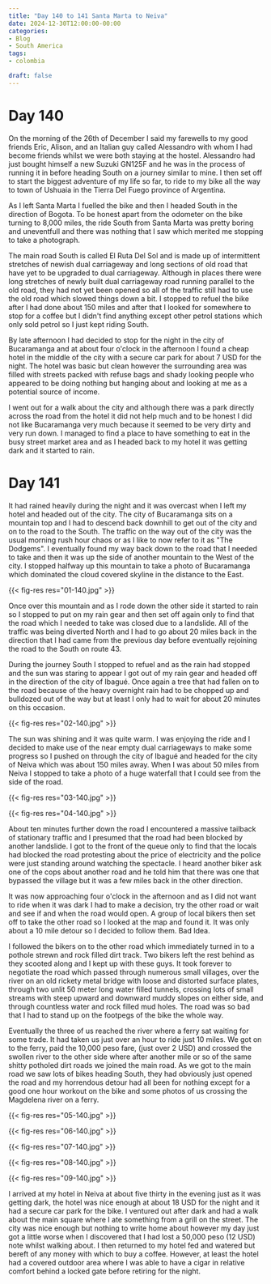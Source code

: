 ```yaml
---
title: "Day 140 to 141 Santa Marta to Neiva"
date: 2024-12-30T12:00:00-00:00
categories:
- Blog
- South America
tags:
- colombia

draft: false
---
```


# Day 140

On the morning of the 26th of December I said my farewells to my good friends Eric, Alison, and an Italian guy called Alessandro with whom I had become friends whilst we were both staying at the hostel. Alessandro had just bought himself a new Suzuki GN125F and he was in the process of running it in before heading South on a journey similar to mine. I then set off to start the biggest adventure of my life so far, to ride to my bike all the way to town of Ushuaia in the Tierra Del Fuego province of Argentina.

As I left Santa Marta I fuelled the bike and then I headed South in the direction of Bogota. To be honest apart from the odometer on the bike turning to 8,000 miles, the ride South from Santa Marta was pretty boring and uneventfull and there was nothing that I saw which merited me stopping to take a photograph. 

The main road South is called El Ruta Del Sol and is made up of intermittent stretches of newish dual carriageway and long sections of old road that have yet to be upgraded to dual carriageway. Although in places there were long stretches of newly built dual carriageway road running parallel to the old road, they had not yet been opened so all of the traffic still had to use the old road which slowed things down a bit. I stopped to refuel the bike after I had done about 150 miles and after that I looked for somewhere to stop for a coffee but I didn't find anything except other petrol stations which only sold petrol so I just kept riding South.

By late afternoon I had decided to stop for the night in the city of Bucaramanga and at about four o'clock in the afternoon I found a cheap hotel in the middle of the city with a secure car park for about 7 USD for the night. The hotel was basic but clean however the surrounding area was filled with streets packed with refuse bags and shady looking people who appeared to be doing nothing but hanging about and looking at me as a potential source of income.

I went out for a walk about the city and although there was a park directly across the road from the hotel it did not help much and to be honest I did not like Bucaramanga very much because it seemed to be very dirty and very run down. I managed to find a place to have something to eat in the busy street market area and as I headed back to my hotel it was getting dark and it started to rain.

# Day 141

It had rained heavily during the night and it was overcast when I left my hotel and headed out of the city. The city of Bucaramanga sits on a mountain top and I had to descend back downhill to get out of the city and on to the road to the South. The traffic on the way out of the city was the usual morning rush hour chaos or as I like to now refer to it as "The Dodgems". I eventually found my way back down to the road that I needed to take and then it was up the side of another mountain to the West of the city. I stopped halfway up this mountain to take a photo of Bucaramanga which dominated the cloud covered skyline in the distance to the East.

{{< fig-res res="01-140.jpg" >}}

Once over this mountain and as I rode down the other side it started to rain so I stopped to put on my rain gear and then set off again only to find that the road which I needed to take was closed due to a landslide. All of the traffic was being diverted North and I had to go about 20 miles back in the direction that I had came from the previous day before eventually rejoining the road to the South on route 43. 

During the journey South I stopped to refuel and as the rain had stopped and the sun was staring to appear I got out of my rain gear and headed off in the direction of the city of Ibagué. Once again a tree that had fallen on to the road because of the heavy overnight rain had to be chopped up and bulldozed out of the way but at least I only had to wait for about 20 minutes on this occasion.

{{< fig-res res="02-140.jpg" >}}

The sun was shining and it was quite warm. I was enjoying the ride and I decided to make use of the near empty dual carriageways to make some progress so I pushed on through the city of Ibagué and headed for the city of Neiva which was about 150 miles away. When I was about 50 miles from Neiva I stopped to take a photo of a huge waterfall that I could see from the side of the road.

{{< fig-res res="03-140.jpg" >}}

{{< fig-res res="04-140.jpg" >}}

About ten minutes further down the road I encountered a massive tailback of stationary traffic and I presumed that the road had been blocked by another landslide. I got to the front of the queue only to find that the locals had blocked the road protesting about the price of electricity and the police were just standing around watching the spectacle. I heard another biker ask one of the cops about another road and he told him that there was one that bypassed the village but it was a few miles back in the other direction.

It was now approaching four o'clock in the afternoon and as I did not want to ride when it was dark I had to make a decision, try the other road or wait and see if and when the road would open. A group of local bikers then set off to take the other road so I looked at the map and found it. It was only about a 10 mile detour so I decided to follow them. Bad Idea.

I followed the bikers on to the other road which immediately turned in to a pothole strewn and rock filled dirt track. Two bikers left the rest behind as they scooted along and I kept up with these guys. It took forever to negotiate the road which passed through numerous small villages, over the river on an old rickety metal bridge with loose and distorted surface plates, through two unlit 50 meter long water filled tunnels, crossing lots of small streams with steep upward and downward muddy slopes on either side, and through countless water and rock filled mud holes. The road was so bad that I had to stand up on the footpegs of the bike the whole way.

Eventually the three of us reached the river where a ferry sat waiting for some trade. It had taken us just over an hour to ride just 10 miles. We got on to the ferry, paid the 10,000 peso fare, (just over 2 USD) and crossed the swollen river to the other side where after another mile or so of the same shitty potholed dirt roads we joined the main road. As we got to the main road we saw lots of bikes heading South, they had obviously just opened the road and my horrendous detour had all been for nothing except for a good one hour workout on the bike and some photos of us crossing the Magdelena river on a ferry.

{{< fig-res res="05-140.jpg" >}}

{{< fig-res res="06-140.jpg" >}}

{{< fig-res res="07-140.jpg" >}}

{{< fig-res res="08-140.jpg" >}}

{{< fig-res res="09-140.jpg" >}}

I arrived at my hotel in Neiva at about five thirty in the evening just as it was getting dark, the hotel was nice enough at about 18 USD for the night and it had a secure car park for the bike. I ventured out after dark and had a walk about the main square where I ate something from a grill on the street. The city was nice enough but nothing to write home about however my day just got a little worse when I discovered that I had lost a 50,000 peso (12 USD) note whilst walking about. I then returned to my hotel fed and watered but bereft of any money with which to buy a coffee. However, at least the hotel had a covered outdoor area where I was able to have a cigar in relative comfort behind a locked gate before retiring for the night.